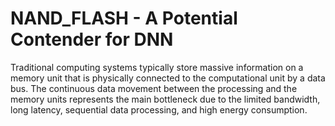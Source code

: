 # NAND_FLASH - A Potential Contender for DNN
Traditional computing systems typically store massive information on a memory unit that is physically connected to the computational unit by a data bus. The
continuous data movement between the processing and the memory units represents the main bottleneck due to the limited bandwidth, long latency, sequential data processing, and
high energy consumption.


